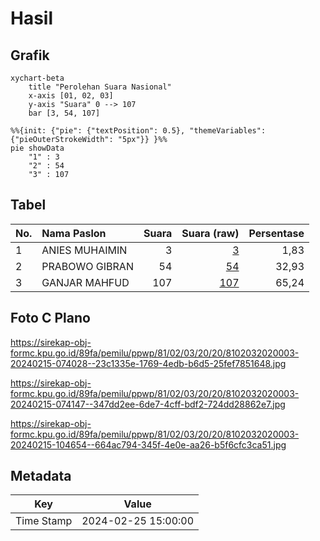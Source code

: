# Hasil

## Grafik

```mermaid
xychart-beta
    title "Perolehan Suara Nasional"
    x-axis [01, 02, 03]
    y-axis "Suara" 0 --> 107
    bar [3, 54, 107]
```

```mermaid
%%{init: {"pie": {"textPosition": 0.5}, "themeVariables": {"pieOuterStrokeWidth": "5px"}} }%%
pie showData
    "1" : 3
    "2" : 54
    "3" : 107
```

## Tabel

| No. | Nama Paslon    | Suara | Suara (raw) | Persentase |
|:--- |:-------------- | -----:| -----------:| ----------:|
| 1   | ANIES MUHAIMIN | 3     | [3][p-1]    | 1,83       |
| 2   | PRABOWO GIBRAN | 54    | [54][p-2]   | 32,93      |
| 3   | GANJAR MAHFUD  | 107   | [107][p-3]  | 65,24      |


[p-1]: https://github.com/gigit-pemilu/pemilu-2024/blob/main/pilpres/hitung-suara/sub/81-maluku/sub/02-maluku-tenggara/sub/03-kei-besar/sub/2020-ohoiel/sub/003-tps/sub/paslon-1.txt
[p-2]: https://github.com/gigit-pemilu/pemilu-2024/blob/main/pilpres/hitung-suara/sub/81-maluku/sub/02-maluku-tenggara/sub/03-kei-besar/sub/2020-ohoiel/sub/003-tps/sub/paslon-2.txt
[p-3]: https://github.com/gigit-pemilu/pemilu-2024/blob/main/pilpres/hitung-suara/sub/81-maluku/sub/02-maluku-tenggara/sub/03-kei-besar/sub/2020-ohoiel/sub/003-tps/sub/paslon-3.txt

## Foto C Plano

https://sirekap-obj-formc.kpu.go.id/89fa/pemilu/ppwp/81/02/03/20/20/8102032020003-20240215-074028--23c1335e-1769-4edb-b6d5-25fef7851648.jpg

https://sirekap-obj-formc.kpu.go.id/89fa/pemilu/ppwp/81/02/03/20/20/8102032020003-20240215-074147--347dd2ee-6de7-4cff-bdf2-724dd28862e7.jpg

https://sirekap-obj-formc.kpu.go.id/89fa/pemilu/ppwp/81/02/03/20/20/8102032020003-20240215-104654--664ac794-345f-4e0e-aa26-b5f6cfc3ca51.jpg


## Metadata

| Key        | Value               |
| ---------- | ------------------- |
| Time Stamp | 2024-02-25 15:00:00 |



